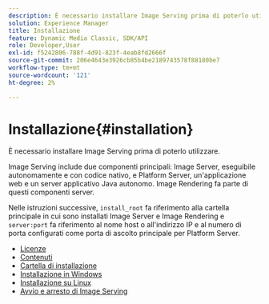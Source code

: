 ```yaml
---
description: È necessario installare Image Serving prima di poterlo utilizzare.
solution: Experience Manager
title: Installazione
feature: Dynamic Media Classic, SDK/API
role: Developer,User
exl-id: f5242806-788f-4d91-823f-4eab8fd2666f
source-git-commit: 206e4643e3926cb85b4be2189743578f88180be7
workflow-type: tm+mt
source-wordcount: '121'
ht-degree: 2%

---
```


# Installazione{#installation}

È necessario installare Image Serving prima di poterlo utilizzare.

Image Serving include due componenti principali: Image Server, eseguibile autonomamente e con codice nativo, e Platform Server, un&#39;applicazione web e un server applicativo Java autonomo. Image Rendering fa parte di questi componenti server.

Nelle istruzioni successive, `install_root` fa riferimento alla cartella principale in cui sono installati Image Server e Image Rendering e `server:port` fa riferimento al nome host o all&#39;indirizzo IP e al numero di porta configurati come porta di ascolto principale per Platform Server.

* [Licenze](c-licensing.md)
* [Contenuti](c-contents.md)
* [Cartella di installazione](c-install-folder.md)
* [Installazione in Windows](t-installing-on-windows/t-installing-on-windows.md)
* [Installazione su Linux](c-installing-linux/c-installing-linux.md)
* [Avvio e arresto di Image Serving](t-starting-and-stopping/t-starting-and-stopping.md)
